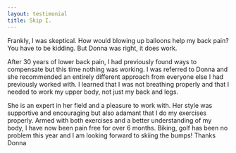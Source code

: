 ```yaml
---
layout: testimonial
title: Skip I.
---
```


Frankly, I was skeptical. How would blowing up balloons help my back pain? You have to be kidding. But Donna was right, it does work.

After 30 years of lower back pain, I had previously found ways to compensate but this time nothing was working. I was referred to Donna and she recommended an entirely different approach from everyone else I had previously worked with. I learned that I was not breathing properly and that I needed to work my upper body, not just my back and legs.

She is an expert in her field and a pleasure to work with. Her style was supportive and encouraging but also adamant that I do my exercises properly. Armed with both exercises and a better understanding of my body, I have now been pain free for over 6 months. Biking, golf has been no problem this year and I am looking forward to skiing the bumps! Thanks Donna